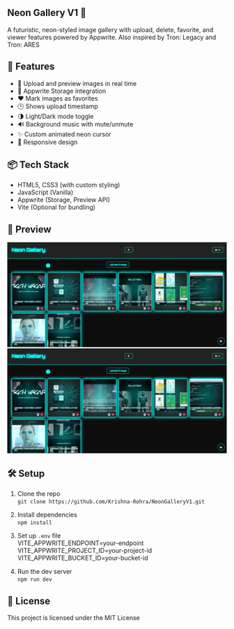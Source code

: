 ## Neon Gallery V1 🌌

A futuristic, neon-styled image gallery with upload, delete, favorite, and viewer features powered by Appwrite. Also inspired by Tron: Legacy and Tron: ARES

## 🚀 Features

- 🔁 Upload and preview images in real time
- 💾 Appwrite Storage integration
- ❤️ Mark images as favorites
- 🕒 Shows upload timestamp
- 🌗 Light/Dark mode toggle
- 🔊 Background music with mute/unmute
- ✨ Custom animated neon cursor
- 📱 Responsive design

## 📦 Tech Stack

- HTML5, CSS3 (with custom styling)
- JavaScript (Vanilla)
- Appwrite (Storage, Preview API)
- Vite (Optional for bundling)

## 📸 Preview

![screenshot](image_2025-07-25_155319998.png
)
![screenshot](image_2025-07-25_155319998.png
)

## 🛠️ Setup

1. Clone the repo  
   `git clone https://github.com/Krishna-Rohra/NeonGalleryV1.git`

2. Install dependencies  
   `npm install`

3. Set up `.env` file  
VITE_APPWRITE_ENDPOINT=your-endpoint
VITE_APPWRITE_PROJECT_ID=your-project-id
VITE_APPWRITE_BUCKET_ID=your-bucket-id

4. Run the dev server  
`npm run dev`

## 📝 License

This project is licensed under the MIT License
